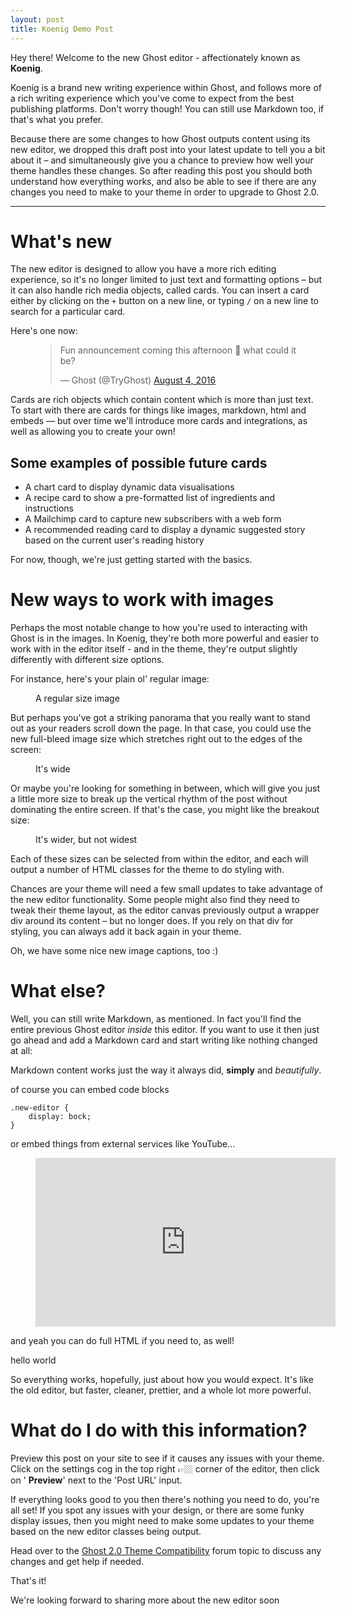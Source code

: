 ```yaml
---
layout: post
title: Koenig Demo Post
---
```


Hey there! Welcome to the new Ghost editor - affectionately known as **Koenig**.

Koenig is a brand new writing experience within Ghost, and follows more of a rich writing experience which you've come to expect from the best publishing platforms. Don't worry though! You can still use Markdown too, if that's what you prefer.

Because there are some changes to how Ghost outputs content using its new editor, we dropped this draft post into your latest update to tell you a bit about it – and simultaneously give you a chance to preview how well your theme handles these changes. So after reading this post you should both understand how everything works, and also be able to see if there are any changes you need to make to your theme in order to upgrade to Ghost 2.0.

* * *

# What's new

The new editor is designed to allow you have a more rich editing experience, so it's no longer limited to just text and formatting options – but it can also handle rich media objects, called cards. You can insert a card either by clicking on the `+` button on a new line, or typing `/` on a new line to search for a particular card.

Here's one now:

<figure class="kg-card kg-embed-card"><blockquote class="twitter-tweet">
<p lang="en" dir="ltr">Fun announcement coming this afternoon 🙈 what could it be?</p>— Ghost (@TryGhost) <a href="https://twitter.com/TryGhost/status/761119175192420352?ref_src=twsrc%5Etfw">August 4, 2016</a>
</blockquote>
<script async src="https://platform.twitter.com/widgets.js" charset="utf-8"></script>
</figure>

Cards are rich objects which contain content which is more than just text. To start with there are cards for things like images, markdown, html and embeds — but over time we'll introduce more cards and integrations, as well as allowing you to create your own!

## Some examples of possible future cards

- A chart card to display dynamic data visualisations
- A recipe card to show a pre-formatted list of ingredients and instructions
- A Mailchimp card to capture new subscribers with a web form
- A recommended reading card to display a dynamic suggested story based on the current user's reading history

For now, though, we're just getting started with the basics.

# New ways to work with images

Perhaps the most notable change to how you're used to interacting with Ghost is in the images. In Koenig, they're both more powerful and easier to work with in the editor itself - and in the theme, they're output slightly differently with different size options.

For instance, here's your plain ol' regular image:

<figure class="kg-card kg-image-card kg-card-hascaption"><img src="https://casper.ghost.org/v1.25.0/images/koenig-demo-1.jpg" class="kg-image" alt loading="lazy"><figcaption>A regular size image</figcaption></figure>

But perhaps you've got a striking panorama that you really want to stand out as your readers scroll down the page. In that case, you could use the new full-bleed image size which stretches right out to the edges of the screen:

<figure class="kg-card kg-image-card kg-width-full kg-card-hascaption"><img src="https://casper.ghost.org/v1.25.0/images/koenig-demo-2.jpg" class="kg-image" alt loading="lazy"><figcaption>It's wide</figcaption></figure>

Or maybe you're looking for something in between, which will give you just a little more size to break up the vertical rhythm of the post without dominating the entire screen. If that's the case, you might like the breakout size:

<figure class="kg-card kg-image-card kg-width-wide kg-card-hascaption"><img src="https://casper.ghost.org/v1.25.0/images/koenig-demo-3.jpg" class="kg-image" alt loading="lazy"><figcaption>It's wider, but not widest</figcaption></figure>

Each of these sizes can be selected from within the editor, and each will output a number of HTML classes for the theme to do styling with.

Chances are your theme will need a few small updates to take advantage of the new editor functionality. Some people might also find they need to tweak their theme layout, as the editor canvas previously output a wrapper div around its content – but no longer does. If you rely on that div for styling, you can always add it back again in your theme.

Oh, we have some nice new image captions, too :)

# What else?

Well, you can still write Markdown, as mentioned. In fact you'll find the entire previous Ghost editor _inside_ this editor. If you want to use it then just go ahead and add a Markdown card and start writing like nothing changed at all:

<!--kg-card-begin: markdown-->

Markdown content works just the way it always did, **simply** and _beautifully_.

<!--kg-card-end: markdown-->

of course you can embed code blocks

    .new-editor {
    	display: bock;
    }

or embed things from external services like YouTube...

<figure class="kg-card kg-embed-card"><iframe width="480" height="270" src="https://www.youtube.com/embed/CfeQTuGyiqU?feature=oembed" frameborder="0" allow="autoplay; encrypted-media" allowfullscreen></iframe></figure>

and yeah you can do full HTML if you need to, as well!

<!--kg-card-begin: html-->
<blink>hello world</blink>
<!--kg-card-end: html-->

So everything works, hopefully, just about how you would expect. It's like the old editor, but faster, cleaner, prettier, and a whole lot more powerful.

# What do I do with this information?

Preview this post on your site to see if it causes any issues with your theme. Click on the settings cog in the top right 👉🏼 corner of the editor, then click on ' **Preview**' next to the 'Post URL' input.

If everything looks good to you then there's nothing you need to do, you're all set! If you spot any issues with your design, or there are some funky display issues, then you might need to make some updates to your theme based on the new editor classes being output.

Head over to the [Ghost 2.0 Theme Compatibility](https://forum.ghost.org/t/ghost-2-0-theme-compatibility-help-support/2103) forum topic to discuss any changes and get help if needed.

That's it!

We're looking forward to sharing more about the new editor soon

